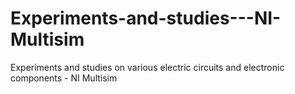 # Experiments-and-studies---NI-Multisim
Experiments and studies on various electric circuits and electronic components - NI Multisim
